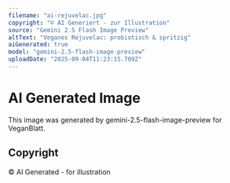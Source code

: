 ```yaml
---
filename: "ai-rejuvelac.jpg"
copyright: "© AI Generiert - zur Illustration"
source: "Gemini 2.5 Flash Image Preview"
altText: "Veganes Rejuvelac: probiotisch & spritzig"
aiGenerated: true
model: "gemini-2.5-flash-image-preview"
uploadDate: "2025-09-04T11:23:15.709Z"
---
```


# AI Generated Image

This image was generated by gemini-2.5-flash-image-preview for VeganBlatt.

## Copyright
© AI Generated - for illustration
